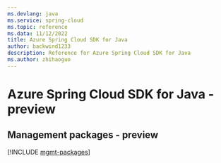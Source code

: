 ```yaml
---
ms.devlang: java
ms.service: spring-cloud
ms.topic: reference
ms.data: 11/12/2022
title: Azure Spring Cloud SDK for Java
author: backwind1233
description: Reference for Azure Spring Cloud SDK for Java
ms.author: zhihaoguo
---
```

# Azure Spring Cloud SDK for Java - preview

## Management packages - preview
[!INCLUDE [mgmt-packages](spring-cloud-mgmt-index.md)]
